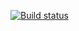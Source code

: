 [![Build status](https://ci.appveyor.com/api/projects/status/8bw4rjswsqyq2mdi?svg=true)](https://ci.appveyor.com/project/Romagor/hw-2-2-postman-echo)